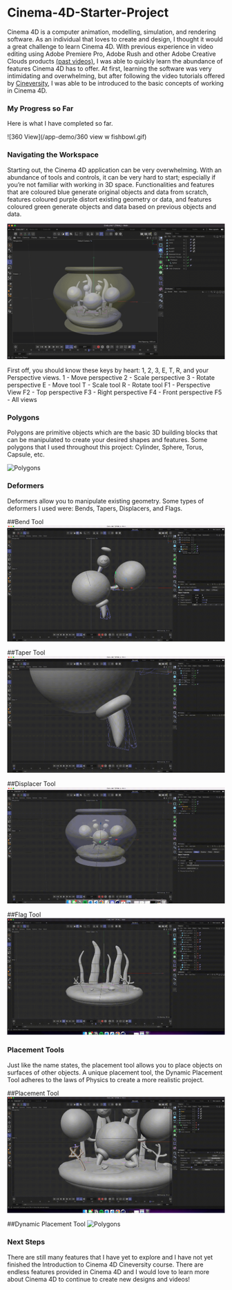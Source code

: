 # Cinema-4D-Starter-Project
Cinema 4D is a computer animation, modelling, simulation, and rendering software. As an individual that loves to create and design, I thought it would a great challenge to learn Cinema 4D. With previous experience in video editing using Adobe Premiere Pro, Adobe Rush and other Adobe Creative Clouds products [(past videos)](https://www.youtube.com/watch?v=jCEpHFLz5LQ), I was able to quickly learn the abundance of features Cinema 4D has to offer. At first, learning the software was very intimidating and overwhelming, but after following the video tutorials offered by [Cineversity](https://www.cineversity.com/vidplaylist/getting_started_in_cinema_4d_r25/getting_started_in_cinema_4d_01_series_overview_r25), I was able to be introduced to the basic concepts of working in Cinema 4D.  

### My Progress so Far
Here is what I have completed so far. 

![360 View](/app-demo/360 view w fishbowl.gif)

### Navigating the Workspace
Starting out, the Cinema 4D application can be very overwhelming. With an abundance of tools and controls, it can be very hard to start; especially if you’re not familiar with working in 3D space. Functionalities and features that are coloured blue generate original objects and data from scratch, features coloured purple distort existing geometry or data, and features coloured green generate objects and data based on previous objects and data.

![Features](/app-demo/Features.gif)

First off, you should know these keys by heart: 1, 2, 3, E, T, R, and your Perspective views.
1 - Move perspective
2 - Scale perspective
3 - Rotate perspective
E - Move tool
T - Scale tool
R - Rotate tool
F1 - Perspective View
F2 - Top perspective
F3 - Right perspective
F4 - Front perspective
F5 - All views

### Polygons
Polygons are primitive objects which are the basic 3D building blocks that can be manipulated to create your desired shapes and features. Some polygons that I used throughout this project: Cylinder, Sphere, Torus, Capsule, etc.

![Polygons](/app-demo/Polygons.gif)

### Deformers
Deformers allow you to manipulate existing geometry. Some types of deformers I used were: Bends, Tapers, Displacers, and Flags.

##Bend Tool
![Bend](/app-demo/Bending.gif)

##Taper Tool
![Taper](/app-demo/Taper.gif)

##Displacer Tool
![Displacer](/app-demo/Displacer.gif)

##Flag Tool
![Flag](/app-demo/Flag.gif)

### Placement Tools
Just like the name states, the placement tool allows you to place objects on surfaces of other objects. A unique placement tool, the Dynamic Placement Tool adheres to the laws of Physics to create a more realistic project.

##Placement Tool
![Polygons](/app-demo/Placement.gif)

##Dynamic Placement Tool
![Polygons](/app-demo/Dynamic-Placement.gif)

### Next Steps
There are still many features that I have yet to explore and I have not yet finished the Introduction to Cinema 4D Cineversity course. There are endless features provided in Cinema 4D and I would love to learn more about Cinema 4D to continue to create new designs and videos!








